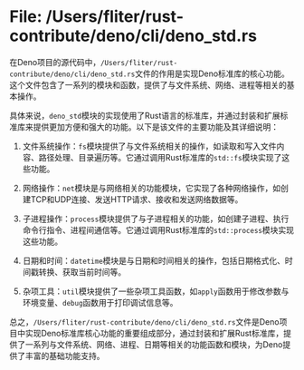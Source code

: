 # File: /Users/fliter/rust-contribute/deno/cli/deno_std.rs

在Deno项目的源代码中，`/Users/fliter/rust-contribute/deno/cli/deno_std.rs`文件的作用是实现Deno标准库的核心功能。这个文件包含了一系列的模块和函数，提供了与文件系统、网络、进程等相关的基本操作。

具体来说，`deno_std`模块的实现使用了Rust语言的标准库，并通过封装和扩展标准库来提供更加方便和强大的功能。以下是该文件的主要功能及其详细说明：

1. 文件系统操作：`fs`模块提供了与文件系统相关的操作，如读取和写入文件内容、路径处理、目录遍历等。它通过调用Rust标准库的`std::fs`模块实现了这些功能。

2. 网络操作：`net`模块是与网络相关的功能模块，它实现了各种网络操作，如创建TCP和UDP连接、发送HTTP请求、接收和发送网络数据等。

3. 子进程操作：`process`模块提供了与子进程相关的功能，如创建子进程、执行命令行指令、进程间通信等。它通过调用Rust标准库的`std::process`模块实现这些功能。

4. 日期和时间：`datetime`模块是与日期和时间相关的操作，包括日期格式化、时间戳转换、获取当前时间等。

5. 杂项工具：`util`模块提供了一些杂项工具函数，如`apply`函数用于修改参数与环境变量、`debug`函数用于打印调试信息等。

总之，`/Users/fliter/rust-contribute/deno/cli/deno_std.rs`文件是Deno项目中实现Deno标准库核心功能的重要组成部分，通过封装和扩展Rust标准库，提供了一系列与文件系统、网络、进程、日期等相关的功能函数和模块，为Deno提供了丰富的基础功能支持。

